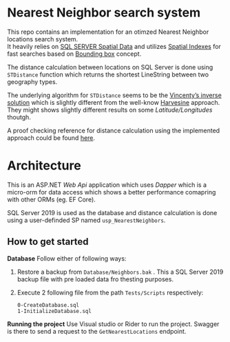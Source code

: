 # Nearest Neighbor search system

This repo contains an implementation for an otimzed Nearest Neighbor locations search system.  
It heavily relies on [SQL SERVER Spatial Data](https://docs.microsoft.com/en-us/sql/relational-databases/spatial/spatial-data-sql-server) and utilizes [Spatial Indexes](https://docs.microsoft.com/en-us/sql/relational-databases/spatial/create-modify-and-drop-spatial-indexes) for fast searches based on [Bounding box](https://aboutsqlserver.com/2013/09/03/optimizing-sql-server-spatial-queries-with-bounding-box/)  concept.

The distance calculation between locations on SQL Server is done using `STDistance` function which returns the shortest LineString between two geography types.

The underlying algorithm for `STDistance` seems to be the [Vincenty’s inverse solution](http://www.movable-type.co.uk/scripts/latlong-vincenty.html) which is slightly different from the well-know [Harvesine](http://www.movable-type.co.uk/scripts/latlong.html)  approach. They might shows slightly different results on some *Latitude/Longitudes* thoutgh.

A proof checking reference for distance calculation using the implemented approach could be found [here](https://geodesyapps.ga.gov.au/vincenty-inverse).


# Architecture
This is an ASP.NET  *Web Api* application which uses *Dapper* which is a micro-orm for data access which shows a better performance comapring with other ORMs (eg. EF Core).

SQL Server 2019 is used as the database and distance calculation is done using a user-definded SP named `usp_NearestNeighbors`.

## How to get started

**Database** 
Follow either of following ways:

 1. Restore a backup from `Database/Neighbors.bak` .
		 This a SQL Server 2019 backup file with pre loaded data fro thesting purposes.
		 
 2. Execute 2 following file from the path `Tests/Scripts` respectively:
    ```
    0-CreateDatabase.sql
    1-InitializeDatabase.sql
    ```
  
   
**Running the project** 
Use Visual studio or Rider to run the project. Swagger is there to send a request to the `GetNearestLocations` endpoint.
